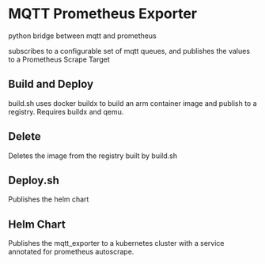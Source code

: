 # MQTT Prometheus Exporter
python bridge between mqtt and prometheus

subscribes to a configurable set of mqtt queues,
and publishes the values to a Prometheus Scrape Target

## Build and Deploy

build.sh uses docker buildx to build an arm container image
and publish to a registry. Requires buildx and qemu.

## Delete

Deletes the image from the registry built by build.sh

## Deploy.sh

Publishes the helm chart

## Helm Chart

Publishes the mqtt_exporter to a kubernetes cluster with a service
annotated for prometheus autoscrape.
